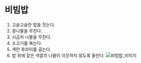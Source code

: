 # 비빔밥

1. 고슬고슬한 밥을 짓는다.
2. 콩나물을 무친다.
3. 시금치 나물을 무친다.
4. 소고기를 볶는다.
5. 계란 후라이를 굽는다.
6. 밥 위에 같은 색깔의 나물이 이웃하지 않도록 올린다.
   ![비빔밥_이미지](https://blog.kakaocdn.net/dn/bSASoR/btqO13ueLdP/3zAY3ngEnQDpaYjmYf9otk/img.jpg)
